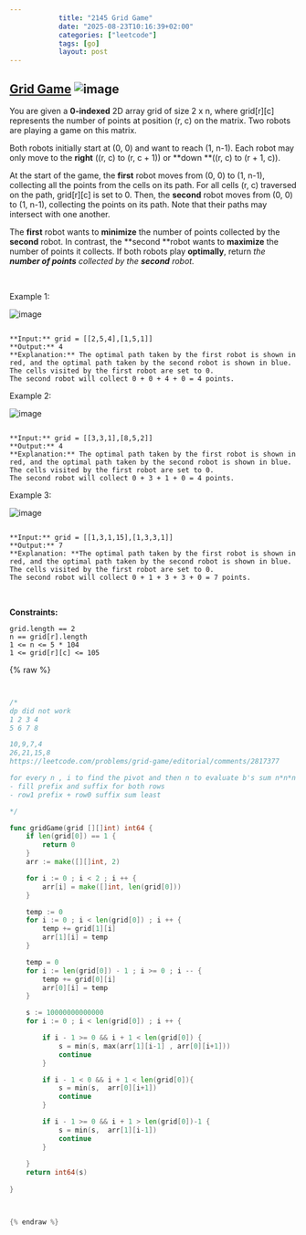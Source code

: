 ```yaml
---
            title: "2145 Grid Game"
            date: "2025-08-23T10:16:39+02:00"
            categories: ["leetcode"]
            tags: [go]
            layout: post
---
```

            
## [Grid Game](https://leetcode.com/problems/grid-game) ![image](https://img.shields.io/badge/Difficulty-Medium-orange)

You are given a **0-indexed** 2D array grid of size 2 x n, where grid[r][c] represents the number of points at position (r, c) on the matrix. Two robots are playing a game on this matrix.

Both robots initially start at (0, 0) and want to reach (1, n-1). Each robot may only move to the **right** ((r, c) to (r, c + 1)) or **down **((r, c) to (r + 1, c)).

At the start of the game, the **first** robot moves from (0, 0) to (1, n-1), collecting all the points from the cells on its path. For all cells (r, c) traversed on the path, grid[r][c] is set to 0. Then, the **second** robot moves from (0, 0) to (1, n-1), collecting the points on its path. Note that their paths may intersect with one another.

The **first** robot wants to **minimize** the number of points collected by the **second** robot. In contrast, the **second **robot wants to **maximize** the number of points it collects. If both robots play **optimally**, return *the **number of points** collected by the **second** robot.*

 

Example 1:

![image](https://assets.leetcode.com/uploads/2021/09/08/a1.png)
```

**Input:** grid = [[2,5,4],[1,5,1]]
**Output:** 4
**Explanation:** The optimal path taken by the first robot is shown in red, and the optimal path taken by the second robot is shown in blue.
The cells visited by the first robot are set to 0.
The second robot will collect 0 + 0 + 4 + 0 = 4 points.

```

Example 2:

![image](https://assets.leetcode.com/uploads/2021/09/08/a2.png)
```

**Input:** grid = [[3,3,1],[8,5,2]]
**Output:** 4
**Explanation:** The optimal path taken by the first robot is shown in red, and the optimal path taken by the second robot is shown in blue.
The cells visited by the first robot are set to 0.
The second robot will collect 0 + 3 + 1 + 0 = 4 points.

```

Example 3:

![image](https://assets.leetcode.com/uploads/2021/09/08/a3.png)
```

**Input:** grid = [[1,3,1,15],[1,3,3,1]]
**Output:** 7
**Explanation: **The optimal path taken by the first robot is shown in red, and the optimal path taken by the second robot is shown in blue.
The cells visited by the first robot are set to 0.
The second robot will collect 0 + 1 + 3 + 3 + 0 = 7 points.

```

 

**Constraints:**

	grid.length == 2
	n == grid[r].length
	1 <= n <= 5 * 104
	1 <= grid[r][c] <= 105

{% raw %}


```go


/*
dp did not work 
1 2 3 4
5 6 7 8

10,9,7,4
26,21,15,8
https://leetcode.com/problems/grid-game/editorial/comments/2817377

for every n , i to find the pivot and then n to evaluate b's sum n*n*n
- fill prefix and suffix for both rows
- row1 prefix + row0 suffix sum least 

*/

func gridGame(grid [][]int) int64 {
    if len(grid[0]) == 1 {
        return 0
    }
    arr := make([][]int, 2)

    for i := 0 ; i < 2 ; i ++ {
        arr[i] = make([]int, len(grid[0]))
    }

    temp := 0
    for i := 0 ; i < len(grid[0]) ; i ++ {
        temp += grid[1][i]
        arr[1][i] = temp
    }

    temp = 0
    for i := len(grid[0]) - 1 ; i >= 0 ; i -- {
        temp += grid[0][i]
        arr[0][i] = temp
    }

    s := 10000000000000
    for i := 0 ; i < len(grid[0]) ; i ++ {

        if i - 1 >= 0 && i + 1 < len(grid[0]) {
            s = min(s, max(arr[1][i-1] , arr[0][i+1]))
            continue
        }

        if i - 1 < 0 && i + 1 < len(grid[0]){
            s = min(s,  arr[0][i+1])
            continue
        }

        if i - 1 >= 0 && i + 1 > len(grid[0])-1 {
            s = min(s,  arr[1][i-1])
            continue
        }
        
    }
    return int64(s)
    
}



{% endraw %}
```
